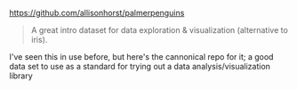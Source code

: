 https://github.com/allisonhorst/palmerpenguins

> A great intro dataset for data exploration & visualization (alternative to iris).

I've seen this in use before, but here's the cannonical repo for it; a good data set to use as a standard for trying out a data analysis/visualization library
